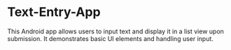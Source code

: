# Text-Entry-App
This Android app allows users to input text and display it in a list view upon submission. It demonstrates basic UI elements and handling user input.

